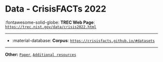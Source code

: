 # Data - CrisisFACTs 2022 

:fontawesome-solid-globe: **TREC Web Page**: [`https://trec.nist.gov/data/crisis2022.html`](https://trec.nist.gov/data/crisis2022.html)

---

- :material-database: **Corpus**: [`https://crisisfacts.github.io/#datasets`](https://crisisfacts.github.io/#datasets)


---

**Other:** [`Paper`](https://arxiv.org/abs/1611.09268), [`Additional resources`](https://microsoft.github.io/msmarco/TREC-Deep-Learning-2022#additional-resources)
